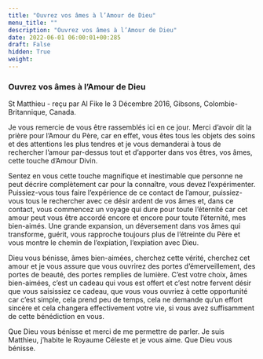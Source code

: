 ```yaml
---
title: "Ouvrez vos âmes à l’Amour de Dieu"
menu_title: ""
description: "Ouvrez vos âmes à l’Amour de Dieu"
date: 2022-06-01 06:00:01+00:285
draft: False
hidden: True
weight:
---
```

### Ouvrez vos âmes à l’Amour de Dieu

St Matthieu - reçu par Al Fike le 3 Décembre 2016, Gibsons, Colombie-Britannique, Canada.

Je vous remercie de vous être rassemblés ici en ce jour. Merci d’avoir dit la prière pour l’Amour du Père, car en effet, vous êtes tous les objets des soins et des attentions les plus tendres et je vous demanderai à tous de rechercher l’amour par-dessus tout et d’apporter dans vos êtres, vos âmes, cette touche d’Amour Divin.

Sentez en vous cette touche magnifique et inestimable que personne ne peut décrire complètement car pour la connaître, vous devez l’expérimenter. Puissiez-vous tous faire l’expérience de ce contact de l’amour, puissiez-vous tous le rechercher avec ce désir ardent de vos âmes et, dans ce contact, vous commencez un voyage qui dure pour toute l’éternité car cet amour peut vous être accordé encore et encore pour toute l’éternité, mes bien-aimés. Une grande expansion, un déversement dans vos âmes qui transforme, guérit, vous rapproche toujours plus de l’étreinte du Père et vous montre le chemin de l’expiation, l’expiation avec Dieu.

Dieu vous bénisse, âmes bien-aimées, cherchez cette vérité, cherchez cet amour et je vous assure que vous ouvrirez des portes d’émerveillement, des portes de beauté, des portes remplies de lumière. C’est votre choix, âmes bien-aimées, c’est un cadeau qui vous est offert et c’est notre fervent désir que vous saisissiez ce cadeau, que vous vous ouvriez à cette opportunité car c’est simple, cela prend peu de temps, cela ne demande qu’un effort sincère et cela changera effectivement votre vie, si vous avez suffisamment de cette bénédiction en vous.

Que Dieu vous bénisse et merci de me permettre de parler. Je suis Matthieu, j’habite le Royaume Céleste et je vous aime. Que Dieu vous bénisse.
